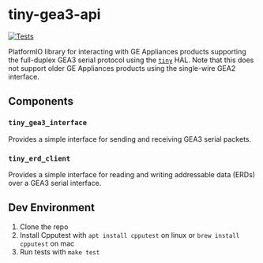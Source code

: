 # tiny-gea3-api
[![Tests](https://github.com/geappliances/tiny-gea3-api/actions/workflows/test.yml/badge.svg)](https://github.com/geappliances/tiny-gea3-api/actions/workflows/test.yml)

PlatformIO library for interacting with GE Appliances products supporting the full-duplex GEA3 serial protocol using the [`tiny`](https://github.com/ryanplusplus/tiny) HAL. Note that this does not support older GE Appliances products using the single-wire GEA2 interface.

## Components
### `tiny_gea3_interface`
Provides a simple interface for sending and receiving GEA3 serial packets.

### `tiny_erd_client`
Provides a simple interface for reading and writing addressable data (ERDs) over a GEA3 serial interface.

## Dev Environment

1. Clone the repo
2. Install Cpputest with `apt install cpputest` on linux or `brew install cpputest` on mac
3. Run tests with `make test`
